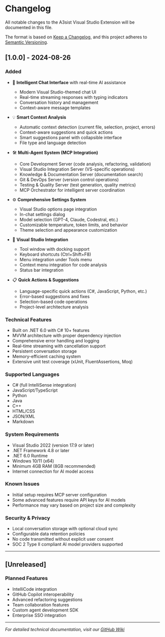 # Changelog

All notable changes to the A3sist Visual Studio Extension will be documented in this file.

The format is based on [Keep a Changelog](https://keepachangelog.com/en/1.0.0/),
and this project adheres to [Semantic Versioning](https://semver.org/spec/v2.0.0.html).

## [1.0.0] - 2024-08-26

### Added
- 🤖 **Intelligent Chat Interface** with real-time AI assistance
  - Modern Visual Studio-themed chat UI
  - Real-time streaming responses with typing indicators
  - Conversation history and management
  - Context-aware message templates

- 💡 **Smart Context Analysis**
  - Automatic context detection (current file, selection, project, errors)
  - Context-aware suggestions and quick actions
  - Smart suggestions panel with collapsible interface
  - File type and language detection

- 🛠️ **Multi-Agent System (MCP Integration)**
  - Core Development Server (code analysis, refactoring, validation)
  - Visual Studio Integration Server (VS-specific operations)
  - Knowledge & Documentation Server (documentation search)
  - Git & DevOps Server (version control operations)
  - Testing & Quality Server (test generation, quality metrics)
  - MCP Orchestrator for intelligent server coordination

- ⚙️ **Comprehensive Settings System**
  - Visual Studio options page integration
  - In-chat settings dialog
  - Model selection (GPT-4, Claude, Codestral, etc.)
  - Customizable temperature, token limits, and behavior
  - Theme selection and appearance customization

- 🔧 **Visual Studio Integration**
  - Tool window with docking support
  - Keyboard shortcuts (Ctrl+Shift+F8)
  - Menu integration under Tools menu
  - Context menu integration for code analysis
  - Status bar integration

- 📋 **Quick Actions & Suggestions**
  - Language-specific quick actions (C#, JavaScript, Python, etc.)
  - Error-based suggestions and fixes
  - Selection-based code operations
  - Project-level architecture analysis

### Technical Features
- Built on .NET 6.0 with C# 10+ features
- MVVM architecture with proper dependency injection
- Comprehensive error handling and logging
- Real-time streaming with cancellation support
- Persistent conversation storage
- Memory-efficient caching system
- Extensive unit test coverage (xUnit, FluentAssertions, Moq)

### Supported Languages
- C# (full IntelliSense integration)
- JavaScript/TypeScript
- Python
- Java
- C++
- HTML/CSS
- JSON/XML
- Markdown

### System Requirements
- Visual Studio 2022 (version 17.9 or later)
- .NET Framework 4.8 or later
- .NET 6.0 Runtime
- Windows 10/11 (x64)
- Minimum 4GB RAM (8GB recommended)
- Internet connection for AI model access

### Known Issues
- Initial setup requires MCP server configuration
- Some advanced features require API keys for AI models
- Performance may vary based on project size and complexity

### Security & Privacy
- Local conversation storage with optional cloud sync
- Configurable data retention policies  
- No code transmitted without explicit user consent
- SOC 2 Type II compliant AI model providers supported

---

## [Unreleased]

### Planned Features
- IntelliCode integration
- GitHub Copilot interoperability
- Advanced refactoring suggestions
- Team collaboration features
- Custom agent development SDK
- Enterprise SSO integration

---

*For detailed technical documentation, visit our [GitHub Wiki](https://github.com/A3sist/A3sist/wiki)*